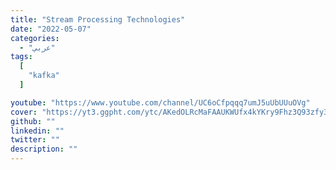 ```yaml
---
title: "Stream Processing Technologies"
date: "2022-05-07"
categories:
  - "عربي"
tags:
  [
    "kafka"
  ]

youtube: "https://www.youtube.com/channel/UC6oCfpqqq7umJ5uUbUUuOVg"
cover: "https://yt3.ggpht.com/ytc/AKedOLRcMaFAAUKWUfx4kYKry9Fhz3Q93zfy3gufzDsijA=s88-c-k-c0x00ffffff-no-rj"
github: ""
linkedin: ""
twitter: ""
description: ""
---
```

